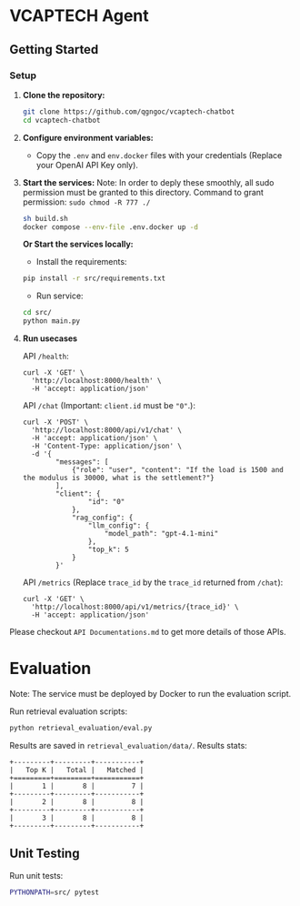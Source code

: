 # VCAPTECH Agent

## Getting Started

### Setup
1. **Clone the repository:**
   ```bash
   git clone https://github.com/qgngoc/vcaptech-chatbot
   cd vcaptech-chatbot
   ```

2. **Configure environment variables:**
   - Copy the `.env` and `env.docker` files with your credentials (Replace your OpenAI API Key only).

3. **Start the services:**
    Note: In order to deply these smoothly, all sudo permission must be granted to this directory. Command to grant permission: `sudo chmod -R 777 ./`

   ```bash
   sh build.sh
   docker compose --env-file .env.docker up -d
   ```
   **Or Start the services locally:**
   - Install the requirements:
   ```bash
   pip install -r src/requirements.txt
   ```
   - Run service:
   ```bash
   cd src/
   python main.py
   ```

4. **Run usecases**

   API `/health`:
   ```
   curl -X 'GET' \
     'http://localhost:8000/health' \
     -H 'accept: application/json'
   ```
   
   API `/chat` (Important: `client.id` must be `"0"`.):
   ```
   curl -X 'POST' \
     'http://localhost:8000/api/v1/chat' \
     -H 'accept: application/json' \
     -H 'Content-Type: application/json' \
     -d '{
           "messages": [
               {"role": "user", "content": "If the load is 1500 and the modulus is 30000, what is the settlement?"}
           ],
           "client": {
                   "id": "0"
               },
               "rag_config": {
                   "llm_config": {
                       "model_path": "gpt-4.1-mini"
                   },
                   "top_k": 5
               }
           }'
   ```
   
   API `/metrics` (Replace `trace_id` by the `trace_id` returned from `/chat`):
   ```
   curl -X 'GET' \
     'http://localhost:8000/api/v1/metrics/{trace_id}' \
     -H 'accept: application/json'
   ```

Please checkout `API Documentations.md` to get more details of those APIs.

# Evaluation
   Note: The service must be deployed by Docker to run the evaluation script.
   
   Run retrieval evaluation scripts:
   ```bash
   python retrieval_evaluation/eval.py
   ```
   Results are saved in `retrieval_evaluation/data/`.
   Results stats:
   ```
   +---------+---------+-----------+
   |   Top K |   Total |   Matched |
   +=========+=========+===========+
   |       1 |       8 |         7 |
   +---------+---------+-----------+
   |       2 |       8 |         8 |
   +---------+---------+-----------+
   |       3 |       8 |         8 |
   +---------+---------+-----------+
   ```

## Unit Testing
   Run unit tests:
   ```bash
   PYTHONPATH=src/ pytest
   ```

